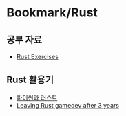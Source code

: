 # Bookmark/Rust

## 공부 자료
- [Rust Exercises](https://rust-exercises.com/)

## Rust 활용기
- [파이썬과 러스트](https://tech.kakao.com/posts/571)
- [Leaving Rust gamedev after 3 years](https://loglog.games/blog/leaving-rust-gamedev/)
